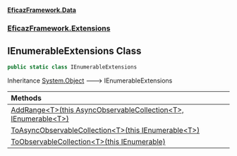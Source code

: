#### [EficazFramework.Data](EficazFrameworkData.md 'EficazFramework Data')
### [EficazFramework.Extensions](EficazFrameworkData.md#EficazFramework.Extensions 'EficazFramework.Extensions')

## IEnumerableExtensions Class

```csharp
public static class IEnumerableExtensions
```

Inheritance [System.Object](https://docs.microsoft.com/en-us/dotnet/api/System.Object 'System.Object') &#129106; IEnumerableExtensions

| Methods | |
| :--- | :--- |
| [AddRange&lt;T&gt;(this AsyncObservableCollection&lt;T&gt;, IEnumerable&lt;T&gt;)](EficazFramework.Extensions/IEnumerableExtensions/AddRange_T_(thisAsyncObservableCollection_T_,IEnumerable_T_).md 'EficazFramework.Extensions.IEnumerableExtensions.AddRange<T>(this EficazFramework.Collections.AsyncObservableCollection<T>, System.Collections.Generic.IEnumerable<T>)') | |
| [ToAsyncObservableCollection&lt;T&gt;(this IEnumerable&lt;T&gt;)](EficazFramework.Extensions/IEnumerableExtensions/ToAsyncObservableCollection_T_(thisIEnumerable_T_).md 'EficazFramework.Extensions.IEnumerableExtensions.ToAsyncObservableCollection<T>(this System.Collections.Generic.IEnumerable<T>)') | |
| [ToObservableCollection&lt;T&gt;(this IEnumerable)](EficazFramework.Extensions/IEnumerableExtensions/ToObservableCollection_T_(thisIEnumerable).md 'EficazFramework.Extensions.IEnumerableExtensions.ToObservableCollection<T>(this System.Collections.IEnumerable)') | |
